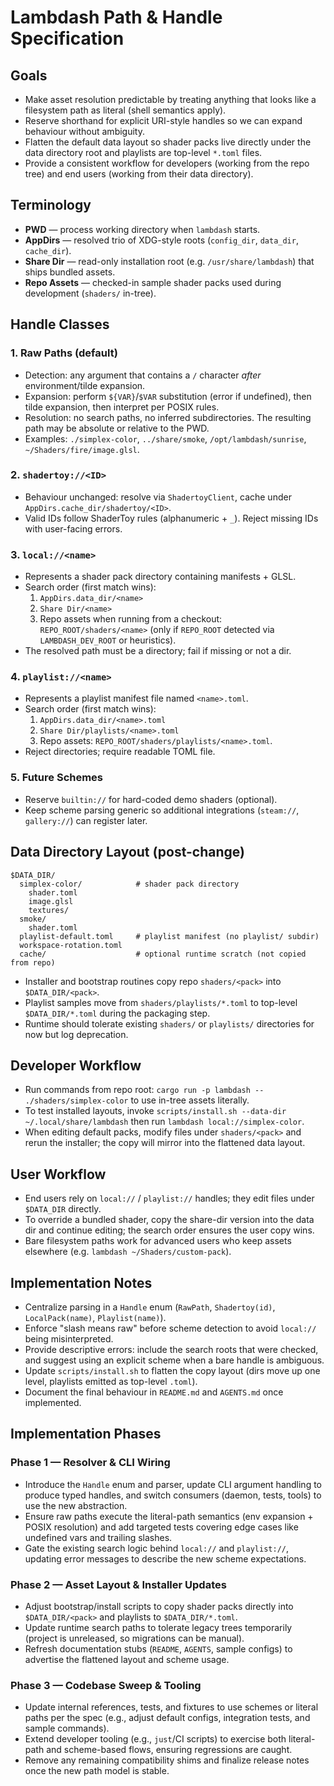 # Lambdash Path & Handle Specification

## Goals
- Make asset resolution predictable by treating anything that looks like a filesystem path as literal (shell semantics apply).
- Reserve shorthand for explicit URI-style handles so we can expand behaviour without ambiguity.
- Flatten the default data layout so shader packs live directly under the data directory root and playlists are top-level `*.toml` files.
- Provide a consistent workflow for developers (working from the repo tree) and end users (working from their data directory).

## Terminology
- **PWD** — process working directory when `lambdash` starts.
- **AppDirs** — resolved trio of XDG-style roots (`config_dir`, `data_dir`, `cache_dir`).
- **Share Dir** — read-only installation root (e.g. `/usr/share/lambdash`) that ships bundled assets.
- **Repo Assets** — checked-in sample shader packs used during development (`shaders/` in-tree).

## Handle Classes

### 1. Raw Paths (default)
- Detection: any argument that contains a `/` character *after* environment/tilde expansion.
- Expansion: perform `${VAR}`/`$VAR` substitution (error if undefined), then tilde expansion, then interpret per POSIX rules.
- Resolution: no search paths, no inferred subdirectories. The resulting path may be absolute or relative to the PWD.
- Examples: `./simplex-color`, `../share/smoke`, `/opt/lambdash/sunrise`, `~/Shaders/fire/image.glsl`.

### 2. `shadertoy://<ID>`
- Behaviour unchanged: resolve via `ShadertoyClient`, cache under `AppDirs.cache_dir/shadertoy/<ID>`.
- Valid IDs follow ShaderToy rules (alphanumeric + `_`). Reject missing IDs with user-facing errors.

### 3. `local://<name>`
- Represents a shader pack directory containing manifests + GLSL.
- Search order (first match wins):
  1. `AppDirs.data_dir/<name>`
  2. `Share Dir/<name>`
  3. Repo assets when running from a checkout: `REPO_ROOT/shaders/<name>` (only if `REPO_ROOT` detected via `LAMBDASH_DEV_ROOT` or heuristics).
- The resolved path must be a directory; fail if missing or not a dir.

### 4. `playlist://<name>`
- Represents a playlist manifest file named `<name>.toml`.
- Search order (first match wins):
  1. `AppDirs.data_dir/<name>.toml`
  2. `Share Dir/playlists/<name>.toml`
  3. Repo assets: `REPO_ROOT/shaders/playlists/<name>.toml`.
- Reject directories; require readable TOML file.

### 5. Future Schemes
- Reserve `builtin://` for hard-coded demo shaders (optional).
- Keep scheme parsing generic so additional integrations (`steam://`, `gallery://`) can register later.

## Data Directory Layout (post-change)
```
$DATA_DIR/
  simplex-color/            # shader pack directory
    shader.toml
    image.glsl
    textures/
  smoke/
    shader.toml
  playlist-default.toml     # playlist manifest (no playlist/ subdir)
  workspace-rotation.toml
  cache/                    # optional runtime scratch (not copied from repo)
```
- Installer and bootstrap routines copy repo `shaders/<pack>` into `$DATA_DIR/<pack>`.
- Playlist samples move from `shaders/playlists/*.toml` to top-level `$DATA_DIR/*.toml` during the packaging step.
- Runtime should tolerate existing `shaders/` or `playlists/` directories for now but log deprecation.

## Developer Workflow
- Run commands from repo root: `cargo run -p lambdash -- ./shaders/simplex-color` to use in-tree assets literally.
- To test installed layouts, invoke `scripts/install.sh --data-dir ~/.local/share/lambdash` then run `lambdash local://simplex-color`.
- When editing default packs, modify files under `shaders/<pack>` and rerun the installer; the copy will mirror into the flattened data layout.

## User Workflow
- End users rely on `local://` / `playlist://` handles; they edit files under `$DATA_DIR` directly.
- To override a bundled shader, copy the share-dir version into the data dir and continue editing; the search order ensures the user copy wins.
- Bare filesystem paths work for advanced users who keep assets elsewhere (e.g. `lambdash ~/Shaders/custom-pack`).

## Implementation Notes
- Centralize parsing in a `Handle` enum (`RawPath`, `Shadertoy(id)`, `LocalPack(name)`, `Playlist(name)`).
- Enforce "slash means raw" before scheme detection to avoid `local://` being misinterpreted.
- Provide descriptive errors: include the search roots that were checked, and suggest using an explicit scheme when a bare handle is ambiguous.
- Update `scripts/install.sh` to flatten the copy layout (dirs move up one level, playlists emitted as top-level `.toml`).
- Document the final behaviour in `README.md` and `AGENTS.md` once implemented.

## Implementation Phases

### Phase 1 — Resolver & CLI Wiring
- Introduce the `Handle` enum and parser, update CLI argument handling to produce typed handles, and switch consumers (daemon, tests, tools) to use the new abstraction.
- Ensure raw paths execute the literal-path semantics (env expansion + POSIX resolution) and add targeted tests covering edge cases like undefined vars and trailing slashes.
- Gate the existing search logic behind `local://` and `playlist://`, updating error messages to describe the new scheme expectations.

### Phase 2 — Asset Layout & Installer Updates
- Adjust bootstrap/install scripts to copy shader packs directly into `$DATA_DIR/<pack>` and playlists to `$DATA_DIR/*.toml`.
- Update runtime search paths to tolerate legacy trees temporarily (project is unreleased, so migrations can be manual).
- Refresh documentation stubs (`README`, `AGENTS`, sample configs) to advertise the flattened layout and scheme usage.

### Phase 3 — Codebase Sweep & Tooling
- Update internal references, tests, and fixtures to use schemes or literal paths per the spec (e.g., adjust default configs, integration tests, and sample commands).
- Extend developer tooling (e.g., `just`/CI scripts) to exercise both literal-path and scheme-based flows, ensuring regressions are caught.
- Remove any remaining compatibility shims and finalize release notes once the new path model is stable.
